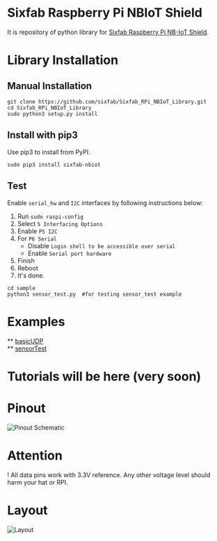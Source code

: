 # Sixfab Raspberry Pi NBIoT Shield
It is repository of python library for [Sixfab Raspberry Pi NB-IoT Shield](https://sixfab.com/product/raspberry-pi-nb-iot-shield/).

# Library Installation
## Manual Installation
```
git clone https://github.com/sixfab/Sixfab_RPi_NBIoT_Library.git
cd Sixfab_RPi_NBIoT_Library
sudo python3 setup.py install
```

## Install with pip3
Use pip3 to install from PyPI.
```
sudo pip3 install sixfab-nbiot
```

## Test
Enable `serial_hw` and `I2C` interfaces by following instructions below:  
1. Run `sudo raspi-config`
2. Select `5 Interfacing Options`
3. Enable `P5 I2C`
4. For `P6 Serial`
    * Disable `Login shell to be accessible over serial`
    * Enable `Serial port hardware`
5. Finish
6. Reboot
7. It's done.
```
cd sample
python3 sensor_test.py  #for testing sensor_test example
```

# Examples
** [basicUDP](https://github.com/sixfab/Sixfab_RPi_NBIoT_Library/blob/master/sample/basicUDP.py)  
** [sensorTest](https://github.com/sixfab/Sixfab_RPi_NBIoT_Library/blob/master/sample/sensor_test.py)

# Tutorials will be here (very soon)

# Pinout
![Pinout Schematic](https://sixfab.com/wp-content/uploads/2018/10/rpi_nbiot_shield_pinout.png)

# Attention
! All data pins work with 3.3V reference. Any other voltage level should harm your hat or RPI.

# Layout
![Layout](https://sixfab.com/wp-content/uploads/2018/10/rpi_nbiot_shield_layout-1.png)

